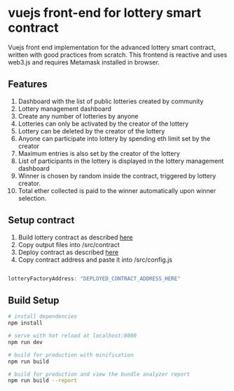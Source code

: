 # vuejs front-end for lottery smart contract

Vuejs front end implementation for the advanced lottery smart contract, written with good practices from scratch. This frontend is reactive and uses web3.js and requires Metamask installed in browser.

## Features

1. Dashboard with the list of public lotteries created by community
2. Lottery management dashboard
3. Create any number of lotteries by anyone
4. Lotteries can only be activated by the creator of the lottery
5. Lottery can be deleted by the creator of the lottery
6. Anyone can participate into lottery by spending eth limit set by the creator
7. Maximum entries is also set by the creator of the lottery
8. List of participants in the lottery is displayed in the lottery management dashboard
9. Winner is chosen by random inside the contract, triggered by lottery creator.
10. Total ether collected is paid to the winner automatically upon winner selection.

## Setup contract

1. Build lottery contract as described [here](https://github.com/ashisherc/advanced-solidity-lottery-application/tree/master/ethereum)
2. Copy output files into /src/contract
3. Deploy contract as described [here](https://github.com/ashisherc/advanced-solidity-lottery-application/tree/master/ethereum)
4. Copy contract address and paste it into /src/config.js

```js

lotteryFactoryAddress: "DEPLOYED_CONTRACT_ADDRESS_HERE"

```

## Build Setup

``` bash
# install dependencies
npm install

# serve with hot reload at localhost:8080
npm run dev

# build for production with minification
npm run build

# build for production and view the bundle analyzer report
npm run build --report
```
